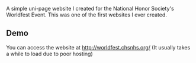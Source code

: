 A simple uni-page website I created for the National Honor Society's Worldfest Event. This was one of the first websites I ever created.

## Demo
You can access the website at http://worldfest.chsnhs.org/ (It usually takes a while to load due to poor hosting)
